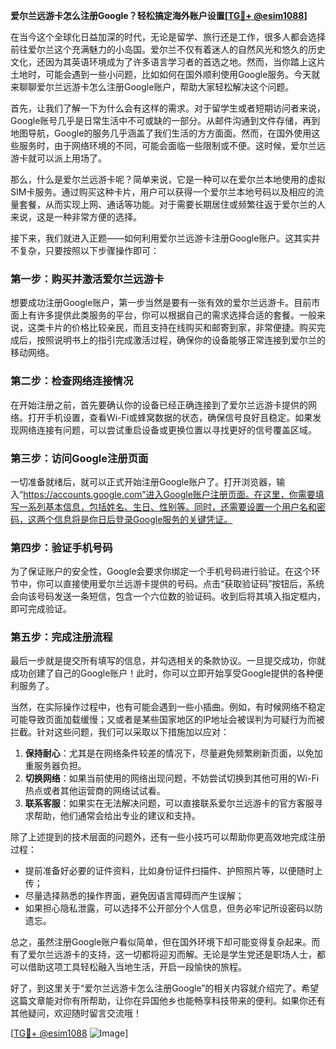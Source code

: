 **爱尔兰远游卡怎么注册Google？轻松搞定海外账户设置[[TG💪+ @esim1088](https://t.me/s/esim1088)]**

在当今这个全球化日益加深的时代，无论是留学、旅行还是工作，很多人都会选择前往爱尔兰这个充满魅力的小岛国。爱尔兰不仅有着迷人的自然风光和悠久的历史文化，还因为其英语环境成为了许多语言学习者的首选之地。然而，当你踏上这片土地时，可能会遇到一些小问题，比如如何在国外顺利使用Google服务。今天就来聊聊爱尔兰远游卡怎么注册Google账户，帮助大家轻松解决这个问题。

首先，让我们了解一下为什么会有这样的需求。对于留学生或者短期访问者来说，Google账号几乎是日常生活中不可或缺的一部分。从邮件沟通到文件存储，再到地图导航，Google的服务几乎涵盖了我们生活的方方面面。然而，在国外使用这些服务时，由于网络环境的不同，可能会面临一些限制或不便。这时候，爱尔兰远游卡就可以派上用场了。

那么，什么是爱尔兰远游卡呢？简单来说，它是一种可以在爱尔兰本地使用的虚拟SIM卡服务。通过购买这种卡片，用户可以获得一个爱尔兰本地号码以及相应的流量套餐，从而实现上网、通话等功能。对于需要长期居住或频繁往返于爱尔兰的人来说，这是一种非常方便的选择。

接下来，我们就进入正题——如何利用爱尔兰远游卡注册Google账户。这其实并不复杂，只要按照以下步骤操作即可：

### 第一步：购买并激活爱尔兰远游卡

想要成功注册Google账户，第一步当然是要有一张有效的爱尔兰远游卡。目前市面上有许多提供此类服务的平台，你可以根据自己的需求选择合适的套餐。一般来说，这类卡片的价格比较亲民，而且支持在线购买和邮寄到家，非常便捷。购买完成后，按照说明书上的指引完成激活过程，确保你的设备能够正常连接到爱尔兰的移动网络。

### 第二步：检查网络连接情况

在开始注册之前，首先要确认你的设备已经正确连接到了爱尔兰远游卡提供的网络。打开手机设置，查看Wi-Fi或蜂窝数据的状态，确保信号良好且稳定。如果发现网络连接有问题，可以尝试重启设备或更换位置以寻找更好的信号覆盖区域。

### 第三步：访问Google注册页面

一切准备就绪后，就可以正式开始注册Google账户了。打开浏览器，输入“https://accounts.google.com”进入Google账户注册页面。在这里，你需要填写一系列基本信息，包括姓名、生日、性别等。同时，还需要设置一个用户名和密码，这两个信息将是你日后登录Google服务的关键凭证。

### 第四步：验证手机号码

为了保证账户的安全性，Google会要求你绑定一个手机号码进行验证。在这个环节中，你可以直接使用爱尔兰远游卡提供的号码。点击“获取验证码”按钮后，系统会向该号码发送一条短信，包含一个六位数的验证码。收到后将其填入指定框内，即可完成验证。

### 第五步：完成注册流程

最后一步就是提交所有填写的信息，并勾选相关的条款协议。一旦提交成功，你就成功创建了自己的Google账户！此时，你可以立即开始享受Google提供的各种便利服务了。

当然，在实际操作过程中，也有可能会遇到一些小插曲。例如，有时候网络不稳定可能导致页面加载缓慢；又或者是某些国家地区的IP地址会被误判为可疑行为而被拦截。针对这些问题，我们可以采取以下措施加以应对：

1. **保持耐心**：尤其是在网络条件较差的情况下，尽量避免频繁刷新页面，以免加重服务器负担。
2. **切换网络**：如果当前使用的网络出现问题，不妨尝试切换到其他可用的Wi-Fi热点或者其他运营商的网络试试看。
3. **联系客服**：如果实在无法解决问题，可以直接联系爱尔兰远游卡的官方客服寻求帮助，他们通常会给出专业的建议和支持。

除了上述提到的技术层面的问题外，还有一些小技巧可以帮助你更高效地完成注册过程：

- 提前准备好必要的证件资料，比如身份证件扫描件、护照照片等，以便随时上传；
- 尽量选择熟悉的操作界面，避免因语言障碍而产生误解；
- 如果担心隐私泄露，可以选择不公开部分个人信息，但务必牢记所设密码以防遗忘。

总之，虽然注册Google账户看似简单，但在国外环境下却可能变得复杂起来。而有了爱尔兰远游卡的支持，这一切都将迎刃而解。无论是学生党还是职场人士，都可以借助这项工具轻松融入当地生活，开启一段愉快的旅程。

好了，到这里关于“爱尔兰远游卡怎么注册Google”的相关内容就介绍完了。希望这篇文章能对你有所帮助，让你在异国他乡也能畅享科技带来的便利。如果你还有其他疑问，欢迎随时留言交流哦！

[[TG💪+ @esim1088](https://t.me/s/esim1088) ![Image](https://i.postimg.cc/4NQfJmqS/Snipaste-2025-05-13-00-14-12.png)]